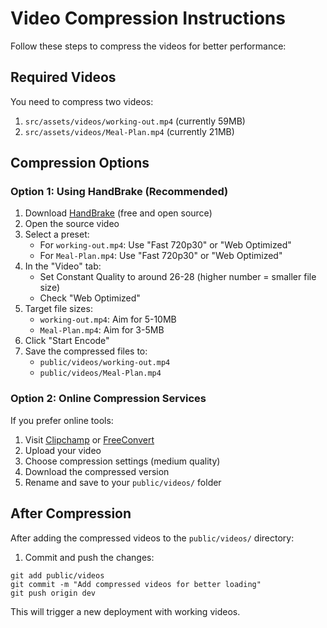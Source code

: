 # Video Compression Instructions

Follow these steps to compress the videos for better performance:

## Required Videos

You need to compress two videos:
1. `src/assets/videos/working-out.mp4` (currently 59MB)
2. `src/assets/videos/Meal-Plan.mp4` (currently 21MB)

## Compression Options

### Option 1: Using HandBrake (Recommended)

1. Download [HandBrake](https://handbrake.fr/) (free and open source)
2. Open the source video
3. Select a preset:
   - For `working-out.mp4`: Use "Fast 720p30" or "Web Optimized"
   - For `Meal-Plan.mp4`: Use "Fast 720p30" or "Web Optimized"
4. In the "Video" tab:
   - Set Constant Quality to around 26-28 (higher number = smaller file size)
   - Check "Web Optimized"
5. Target file sizes:
   - `working-out.mp4`: Aim for 5-10MB
   - `Meal-Plan.mp4`: Aim for 3-5MB
6. Click "Start Encode"
7. Save the compressed files to:
   - `public/videos/working-out.mp4`
   - `public/videos/Meal-Plan.mp4`

### Option 2: Online Compression Services

If you prefer online tools:
1. Visit [Clipchamp](https://clipchamp.com/en/video-compressor/) or [FreeConvert](https://www.freeconvert.com/video-compressor)
2. Upload your video
3. Choose compression settings (medium quality)
4. Download the compressed version
5. Rename and save to your `public/videos/` folder

## After Compression

After adding the compressed videos to the `public/videos/` directory:

1. Commit and push the changes:
```
git add public/videos
git commit -m "Add compressed videos for better loading"
git push origin dev
```

This will trigger a new deployment with working videos. 